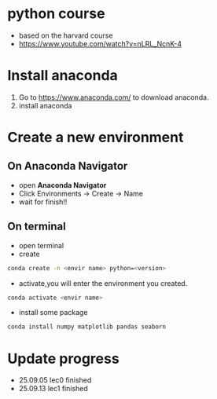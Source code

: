 # python course
- based on the harvard course 
- https://www.youtube.com/watch?v=nLRL_NcnK-4


# Install anaconda
1. Go to https://www.anaconda.com/ to download anaconda.
2. install anaconda

# Create a new environment
## On Anaconda Navigator
   - open **Anaconda Navigator**  
   - Click Environments → Create → Name
   - wait for finish!!
## On terminal
   - open terminal
   - create

```bash
conda create -n <envir name> python=<version>
```

   - activate,you will enter the environment you created.

```bash
conda activate <envir name>
```


   - install some package

```bash
conda install numpy matplotlib pandas seaborn
```

# Update progress
- 25.09.05 lec0 finished
- 25.09.13 lec1 finished




   


   
